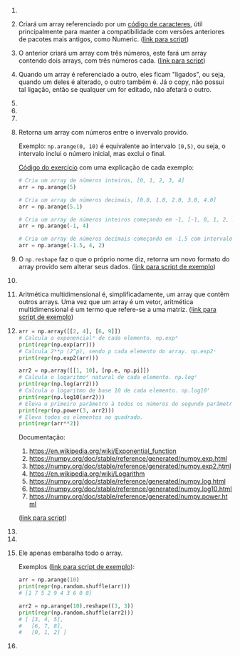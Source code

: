 1. 

2. Criará um array referenciado por um [código de caracteres](https://numpy.org/doc/stable/user/basics.types.html#array-types-and-conversions-between-types), útil principalmente para manter a compatibilidade com versões anteriores de pacotes mais antigos, como Numeric. ([link para script](https://www.minecraft.net/ko-kr))

3. O anterior criará um array com três números, este fará um array contendo dois arrays, com três números cada. ([link para script](https://www.minecraft.net/ko-kr))

4. Quando um array é referenciado a outro, eles ficam "ligados", ou seja, quando um deles é alterado, o outro também é. Já o copy, não possui tal ligação, então se qualquer um for editado, não afetará o outro.

5. 

6. 

7. 

8. Retorna um array com números entre o invervalo provido.

   Exemplo: `np.arange(0, 10)` é equivalente ao intervalo `[0,5)`, ou seja, o intervalo inclui o número inicial, mas exclui o final.

   [Código do exercício](https://www.minecraft.net/ko-kr) com uma explicação de cada exemplo:

   ```python
   # Cria um array de números inteiros, [0, 1, 2, 3, 4]
   arr = np.arange(5)
   
   # Cria um array de números decimais, [0.0, 1.0, 2.0, 3.0, 4.0]
   arr = np.arange(5.1)
   
   # Cria um array de números inteiros começando em -1, [-1, 0, 1, 2, 3]
   arr = np.arange(-1, 4)
   
   # Cria um array de números decimais começando em -1.5 com intervalo de 2 números, [-1.5, 0.5, 2.5]
   arr = np.arange(-1.5, 4, 2)
   ```

9. O `np.reshape` faz o que o próprio nome diz, retorna um novo formato do array provido sem alterar seus dados. ([link para script de exemplo](https://www.minecraft.net/ko-kr))

10. 

11. Aritmética multidimensional é, simplificadamente, um array que contêm outros arrays. Uma vez que um array é um vetor, aritmética multidimensional é um termo que refere-se a uma matriz. ([link para script de exemplo](https://www.minecraft.net/ko-kr))

12. ```python
    arr = np.array([[2, 4], [6, 9]])
    # Calcula o exponencialᵃ de cada elemento. np.expᵇ
    print(repr(np.exp(arr)))
    # Calcula 2**p (2^p), sendo p cada elemento do array. np.exp2ᶜ
    print(repr(np.exp2(arr)))
    
    arr2 = np.array([[1, 10], [np.e, np.pi]])
    # Calcula o logaritmoᵈ natural de cada elemento. np.logᵉ
    print(repr(np.log(arr2)))
    # Calcula o logaritmo de base 10 de cada elemento. np.log10ᶠ
    print(repr(np.log10(arr2)))
    # Eleva o primeiro parâmetro à todos os números do segundo parâmetro. np.powerᵍ
    print(repr(np.power(3, arr2)))
    # Eleva todos os elementos ao quadrado.
    print(repr(arr**2))
    ```

    Documentação:

    1. https://en.wikipedia.org/wiki/Exponential_function
    2. https://numpy.org/doc/stable/reference/generated/numpy.exp.html
    3. https://numpy.org/doc/stable/reference/generated/numpy.exp2.html
    4. https://en.wikipedia.org/wiki/Logarithm
    5. https://numpy.org/doc/stable/reference/generated/numpy.log.html
    6. https://numpy.org/doc/stable/reference/generated/numpy.log10.html
    7. https://numpy.org/doc/stable/reference/generated/numpy.power.html

    ([link para script](https://www.minecraft.net/ko-kr))

13. 

14. 

15. Ele apenas embaralha todo o array.

    Exemplos ([link para script de exemplo](https://www.minecraft.net/ko-kr)):

    ```python
    arr = np.arange(10)
    print(repr(np.random.shuffle(arr)))
    # [1 7 5 2 9 4 3 6 0 8]
    
    arr2 = np.arange(10).reshape((3, 3))
    print(repr(np.random.shuffle(arr2)))
    # [ [3, 4, 5],
    #   [6, 7, 8],
    #	[0, 1, 2] ]
    ```

    

16. 
